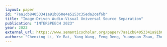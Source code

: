 ```yaml
---
layout: paper
id: "7aa1cb84053341a91b050e4e5153c35eda2cef6b"
title: "Image-Driven Audio-Visual Universal Source Separation"
publication: "INTERSPEECH 2023"
year: 2023
external_url: https://www.semanticscholar.org/paper/7aa1cb84053341a91b050e4e5153c35eda2cef6b
authors: "Chenxing Li, Ye Bai, Yang Wang, Feng Deng, Yuanyuan Zhao, Zhuohao Zhang, Xiaorui Wang"
---
```

